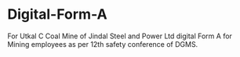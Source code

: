 # Digital-Form-A
For Utkal C Coal Mine of Jindal Steel and Power Ltd digital Form A for Mining employees as per 12th safety conference of DGMS.
<br>
<br>
<br>
<br>
<!DOCTYPE html>
<html lang="en">
<head>
    <meta charset="UTF-8">
    <meta name="viewport" content="width=device-width, initial-scale=1.0">
    <title>JSPL Contractual Workers System</title>
    <link href="https://cdn.jsdelivr.net/npm/bootstrap@5.3.0/dist/css/bootstrap.min.css" rel="stylesheet">
    <link rel="stylesheet" href="https://cdnjs.cloudflare.com/ajax/libs/font-awesome/6.4.0/css/all.min.css">
    <style>
        :root {
            --jspl-blue: #0055a4;
            --jspl-red: #c8102e;
            --jspl-accent: #ffc72c;
            --dark: #1a2e4a;
            --light: #f5f7fa;
            --success: #28a745;
            --danger: #dc3545;
        }
        
        body {
            font-family: 'Segoe UI', Tahoma, Geneva, Verdana, sans-serif;
            background-color: #f0f2f5;
            color: #333;
            height: 100vh;
            overflow: hidden;
        }
        
        .login-container {
            background: linear-gradient(135deg, var(--jspl-blue) 0%, #003a75 100%);
            min-height: 100vh;
            display: flex;
            align-items: center;
            justify-content: center;
            padding: 20px;
        }
        
        .login-card {
            background: white;
            border-radius: 12px;
            box-shadow: 0 10px 30px rgba(0, 0, 0, 0.2);
            width: 100%;
            max-width: 450px;
            overflow: hidden;
            animation: fadeIn 0.5s ease-in-out;
        }
        
        .login-header {
            background: var(--jspl-blue);
            color: white;
            padding: 25px 20px;
            text-align: center;
            position: relative;
            display: flex;
            flex-direction: column;
            align-items: center;
        }
        
        .jspl-logo {
            width: 120px;
            height: 120px;
            background: white;
            border-radius: 50%;
            display: flex;
            align-items: center;
            justify-content: center;
            margin-bottom: 15px;
            box-shadow: 0 4px 15px rgba(0, 0, 0, 0.2);
        }
        
        .jspl-logo-inner {
            width: 100px;
            height: 100px;
            border-radius: 50%;
            background: var(--jspl-red);
            display: flex;
            align-items: center;
            justify-content: center;
            color: white;
            font-weight: bold;
            font-size: 1.5rem;
            text-align: center;
            line-height: 1.2;
        }
        
        .login-header::after {
            content: "";
            position: absolute;
            bottom: -15px;
            left: 50%;
            transform: translateX(-50%);
            width: 30px;
            height: 30px;
            background: var(--jspl-blue);
            transform: rotate(45deg);
            z-index: 1;
        }
        
        .login-body {
            padding: 30px;
            position: relative;
            z-index: 2;
        }
        
        .form-control:focus {
            border-color: var(--jspl-blue);
            box-shadow: 0 0 0 0.2rem rgba(0, 85, 164, 0.25);
        }
        
        .btn-login {
            background: var(--jspl-blue);
            color: white;
            font-weight: 600;
            padding: 10px;
            transition: all 0.3s;
            border: none;
        }
        
        .btn-login:hover {
            background: #004080;
            transform: translateY(-2px);
        }
        
        /* Dashboard Styles */
        .dashboard-container {
            display: flex;
            min-height: 100vh;
        }
        
        .sidebar {
            width: 250px;
            background: var(--dark);
            color: white;
            min-height: 100vh;
            box-shadow: 3px 0 10px rgba(0, 0, 0, 0.1);
            transition: all 0.3s;
            z-index: 100;
            position: fixed;
            left: 0;
            top: 0;
            bottom: 0;
        }
        
        .sidebar-header {
            padding: 20px 15px;
            background: rgba(0, 0, 0, 0.2);
            border-bottom: 1px solid rgba(255, 255, 255, 0.1);
            display: flex;
            align-items: center;
        }
        
        .sidebar-logo {
            width: 40px;
            height: 40px;
            border-radius: 50%;
            background: white;
            display: flex;
            align-items: center;
            justify-content: center;
            margin-right: 10px;
            flex-shrink: 0;
        }
        
        .sidebar-logo-inner {
            width: 32px;
            height: 32px;
            border-radius: 50%;
            background: var(--jspl-red);
            display: flex;
            align-items: center;
            justify-content: center;
            color: white;
            font-weight: bold;
            font-size: 0.8rem;
            text-align: center;
            line-height: 1;
        }
        
        .nav-link {
            color: rgba(255, 255, 255, 0.8);
            padding: 12px 20px;
            border-left: 3px solid transparent;
            transition: all 0.2s;
            display: flex;
            align-items: center;
        }
        
        .nav-link:hover, .nav-link.active {
            background: rgba(255, 255, 255, 0.1);
            color: white;
            border-left: 3px solid var(--jspl-accent);
        }
        
        .nav-link i {
            margin-right: 10px;
            width: 20px;
            text-align: center;
            font-size: 18px;
        }
        
        .main-content {
            flex: 1;
            overflow-x: hidden;
            margin-left: 250px;
            background: var(--light);
            min-height: 100vh;
        }
        
        .topbar {
            background: white;
            box-shadow: 0 2px 10px rgba(0, 0, 0, 0.08);
            padding: 15px 25px;
            display: flex;
            justify-content: space-between;
            align-items: center;
            z-index: 99;
            position: sticky;
            top: 0;
            border-bottom: 3px solid var(--jspl-blue);
        }
        
        .breadcrumb {
            background: transparent;
            margin-bottom: 0;
            padding: 0;
            font-size: 0.9rem;
        }
        
        .breadcrumb-item a {
            color: var(--jspl-blue);
            text-decoration: none;
            font-weight: 500;
        }
        
        .user-info {
            display: flex;
            align-items: center;
        }
        
        .user-avatar {
            width: 40px;
            height: 40px;
            border-radius: 50%;
            background: linear-gradient(135deg, var(--jspl-blue) 0%, var(--jspl-red) 100%);
            display: flex;
            align-items: center;
            justify-content: center;
            margin-left: 15px;
            font-weight: bold;
            color: white;
            box-shadow: 0 2px 5px rgba(0, 0, 0, 0.1);
        }
        
        .content-area {
            padding: 25px;
            height: calc(100vh - 70px);
            overflow-y: auto;
        }
        
        .section-title {
            color: var(--jspl-blue);
            border-bottom: 2px solid var(--jspl-blue);
            padding-bottom: 10px;
            margin-bottom: 25px;
            font-weight: 600;
            position: relative;
        }
        
        .section-title::after {
            content: "";
            position: absolute;
            left: 0;
            bottom: -2px;
            width: 80px;
            height: 2px;
            background: var(--jspl-accent);
        }
        
        .card {
            border-radius: 10px;
            box-shadow: 0 4px 15px rgba(0, 0, 0, 0.05);
            border: none;
            margin-bottom: 25px;
            transition: transform 0.3s;
            border-top: 3px solid var(--jspl-blue);
        }
        
        .card:hover {
            transform: translateY(-5px);
        }
        
        .card-header {
            background: white;
            border-bottom: 1px solid #eaeaea;
            font-weight: 600;
            padding: 15px 20px;
            border-radius: 10px 10px 0 0 !important;
            color: var(--jspl-blue);
            display: flex;
            align-items: center;
        }
        
        .card-header i {
            margin-right: 10px;
            color: var(--jspl-accent);
        }
        
        .form-section {
            margin-bottom: 30px;
        }
        
        .form-label {
            font-weight: 500;
            color: #555;
            margin-bottom: 5px;
        }
        
        .btn-primary {
            background: var(--jspl-blue);
            border: none;
            padding: 10px 25px;
            font-weight: 600;
            transition: all 0.3s;
        }
        
        .btn-primary:hover {
            background: #004080;
            transform: translateY(-2px);
        }
        
        .btn-outline-primary {
            border-color: var(--jspl-blue);
            color: var(--jspl-blue);
        }
        
        .btn-outline-primary:hover {
            background: var(--jspl-blue);
            color: white;
        }
        
        .status-indicator {
            display: inline-block;
            width: 12px;
            height: 12px;
            border-radius: 50%;
            background: var(--success);
            margin-right: 5px;
            box-shadow: 0 0 8px rgba(40, 167, 69, 0.5);
            animation: pulse 1.5s infinite;
        }
        
        .mobile-toggle {
            display: none;
            background: transparent;
            border: none;
            color: white;
            font-size: 1.5rem;
        }
        
        .notification {
            position: fixed;
            top: 20px;
            right: 20px;
            padding: 15px 25px;
            border-radius: 8px;
            color: white;
            font-weight: 500;
            box-shadow: 0 5px 15px rgba(0, 0, 0, 0.15);
            z-index: 1000;
            transform: translateX(200%);
            transition: transform 0.3s ease-in-out;
        }
        
        .notification.show {
            transform: translateX(0);
        }
        
        .notification.success {
            background: var(--success);
        }
        
        .notification.error {
            background: var(--danger);
        }
        
        .form-control, .form-select {
            border-radius: 8px;
            padding: 10px 15px;
            border: 1px solid #ddd;
        }
        
        @media (max-width: 992px) {
            .sidebar {
                transform: translateX(-100%);
            }
            
            .sidebar.active {
                transform: translateX(0);
            }
            
            .mobile-toggle {
                display: block;
            }
            
            .main-content {
                margin-left: 0;
            }
        }
        
        @keyframes fadeIn {
            from { opacity: 0; transform: translateY(-20px); }
            to { opacity: 1; transform: translateY(0); }
        }
        
        @keyframes pulse {
            0% { transform: scale(0.95); box-shadow: 0 0 0 0 rgba(40, 167, 69, 0.7); }
            70% { transform: scale(1); box-shadow: 0 0 0 10px rgba(40, 167, 69, 0); }
            100% { transform: scale(0.95); box-shadow: 0 0 0 0 rgba(40, 167, 69, 0); }
        }
        
        .data-storage-info {
            background: #e8f4ff;
            border-radius: 8px;
            padding: 15px;
            margin-top: 20px;
            border-left: 4px solid var(--jspl-blue);
        }
        
        .storage-status {
            display: flex;
            align-items: center;
            margin-bottom: 10px;
        }
        
        .storage-bar {
            height: 8px;
            background: #e0e0e0;
            border-radius: 4px;
            overflow: hidden;
            margin-top: 5px;
        }
        
        .storage-fill {
            height: 100%;
            background: var(--jspl-blue);
            border-radius: 4px;
            width: 45%;
        }
        
        .storage-count {
            font-weight: 600;
            color: var(--jspl-blue);
            font-size: 1.2rem;
        }
        
        .jspl-badge {
            background: var(--jspl-red);
            color: white;
            padding: 3px 8px;
            border-radius: 4px;
            font-size: 0.8rem;
            font-weight: 600;
            margin-left: 5px;
        }
    </style>
</head>
<body>
    <!-- Login Page -->
    <div id="loginPage" class="login-container">
        <div class="login-card">
            <div class="login-header">
                <div class="jspl-logo">
                    <div class="jspl-logo-inner">
                        JSPL
                    </div>
                </div>
                <h2 class="mb-1">Contractual Workers Information System</h2>
                <h5 class="mb-0">Jindal Steel & Power (JSPL)</h5>
            </div>
            <div class="login-body">
                <form id="loginForm">
                    <div class="mb-3">
                        <label class="form-label">Area Name</label>
                        <select class="form-select">
                            <option selected disabled>Choose Area Name</option>
                            <option>Angul</option>
                            <option>Barbil</option>
                            <option>Raigarh</option>
                        </select>
                    </div>
                    <div class="mb-3">
                        <label class="form-label">Mine Name</label>
                        <select class="form-select">
                            <option selected disabled>Choose Mine Name</option>
                            <option>Utkal C Coal Mine</option>
                            <option>Utkal B1 Mine</option>
                            <option>Utkal B2 Mine</option>
                            <option>Tensa Mine</option>
                            <option>Kesia Mine</option>
                        </select>
                    </div>
                    <div class="mb-3">
                        <label class="form-label">Username</label>
                        <input type="text" class="form-control" value="admin" id="username">
                    </div>
                    <div class="mb-4">
                        <label class="form-label">Password</label>
                        <input type="password" class="form-control" placeholder="●●●●●●●●" value="admin123" id="password">
                    </div>
                    <div class="mb-3 form-check">
                        <input type="checkbox" class="form-check-input" id="rememberMe">
                        <label class="form-check-label" for="rememberMe">Remember Me</label>
                    </div>
                    <div class="d-grid mb-3">
                        <button type="button" id="loginBtn" class="btn btn-login btn-lg">Login</button>
                    </div>
                    <div class="d-flex justify-content-between">
                        <a href="#" class="text-decoration-none">Forget Password?</a>
                        <a href="#" class="text-decoration-none">Admin Login</a>
                    </div>
                </form>
            </div>
        </div>
    </div>

    <!-- Dashboard (Initially Hidden) -->
    <div id="dashboardPage" class="d-none">
        <div class="dashboard-container">
            <div class="sidebar">
                <div class="sidebar-header">
                    <button class="mobile-toggle">
                        <i class="fas fa-bars"></i>
                    </button>
                    <div class="sidebar-logo">
                        <div class="sidebar-logo-inner">
                            JSPL
                        </div>
                    </div>
                    <div class="ms-2">
                        <h5 class="mb-0">Jindal Steel & Power</h5>
                        <small class="opacity-75">Contractual Workers System</small>
                    </div>
                </div>
                <div class="nav flex-column">
                    <a class="nav-link active">
                        <i class="fas fa-tachometer-alt"></i> Dashboard
                    </a>
                    <a class="nav-link">
                        <i class="fas fa-users"></i> Manage Employee
                    </a>
                    <a class="nav-link">
                        <i class="fas fa-user-plus"></i> Add Employee Details
                    </a>
                    <a class="nav-link">
                        <i class="fas fa-list"></i> View all Employee
                    </a>
                    <a class="nav-link">
                        <i class="fas fa-file-upload"></i> Upload Bulk Data
                    </a>
                    <a class="nav-link">
                        <i class="fas fa-id-card"></i> Deep And Establish ID
                    </a>
                    <a class="nav-link">
                        <i class="fas fa-file"></i> Manage Document
                    </a>
                    <a class="nav-link">
                        <i class="fas fa-images"></i> Manage Gallery
                    </a>
                    <a class="nav-link">
                        <i class="fas fa-book"></i> Manage Exam
                    </a>
                    <a class="nav-link">
                        <i class="fas fa-chart-bar"></i> Manage Report
                    </a>
                </div>
            </div>
            
            <div class="main-content">
                <div class="topbar">
                    <div>
                        <nav aria-label="breadcrumb">
                            <ol class="breadcrumb">
                                <li class="breadcrumb-item"><a href="#">Mine Dashboard</a></li>
                                <li class="breadcrumb-item active">Add Employee Details</li>
                                <li class="breadcrumb-item">/ Manage Master / Add Employee Details</li>
                            </ol>
                        </nav>
                    </div>
                    <div class="user-info">
                        <div>
                            <span class="status-indicator"></span>
                            <span>Online</span>
                        </div>
                        <div class="user-avatar">JS</div>
                    </div>
                </div>
                
                <div class="content-area">
                    <h3 class="section-title">Employee Details <span class="jspl-badge">JSPL</span></h3>
                    
                    <form id="employeeForm">
                        <div class="card">
                            <div class="card-header">
                                <i class="fas fa-user"></i> Personal Information
                            </div>
                            <div class="card-body">
                                <div class="row">
                                    <div class="col-md-6">
                                        <div class="mb-3">
                                            <label class="form-label">Form A Number</label>
                                            <input type="text" class="form-control" name="formA_number" required>
                                        </div>
                                        <div class="mb-3">
                                            <label class="form-label">SL NO</label>
                                            <input type="text" class="form-control" name="sl_no" required>
                                        </div>
                                        <div class="mb-3">
                                            <label class="form-label">Gender</label>
                                            <select class="form-select" name="gender" required>
                                                <option selected disabled>Choose Gender</option>
                                                <option>Male</option>
                                                <option>Female</option>
                                                <option>Other</option>
                                            </select>
                                        </div>
                                        <div class="mb-3">
                                            <label class="form-label">Date of Joining</label>
                                            <input type="date" class="form-control" name="date_of_joining" required>
                                        </div>
                                        <div class="mb-3">
                                            <label class="form-label">Employment Type</label>
                                            <input type="text" class="form-control" name="employment_type" required>
                                        </div>
                                        <div class="mb-3">
                                            <label class="form-label">ESIC IP</label>
                                            <input type="text" class="form-control" name="esic_ip" required>
                                        </div>
                                        <div class="mb-3">
                                            <label class="form-label">Bank Name</label>
                                            <input type="text" class="form-control" name="bank_name" required>
                                        </div>
                                        <div class="mb-3">
                                            <label class="form-label">Permanent Address</label>
                                            <textarea class="form-control" rows="2" name="permanent_address" required></textarea>
                                        </div>
                                        <div class="mb-3">
                                            <label class="form-label">Token Number</label>
                                            <input type="text" class="form-control" name="token_number" required>
                                        </div>
                                    </div>
                                    <div class="col-md-6">
                                        <div class="mb-3">
                                            <label class="form-label">Name of the Establishment</label>
                                            <select class="form-select" name="establishment_name" required>
                                                <option selected disabled>Choose Establishment</option>
                                                <option>Utkal C Coal Mine</option>
                                                <option>Utkal B1 Mine</option>
                                                <option>Utkal B2 Mine</option>
                                                <option>Tensa Mine</option>
                                                <option>Kesia Mine</option>
                                            </select>
                                        </div>
                                        <div class="mb-3">
                                            <label class="form-label">Employee Register</label>
                                            <input type="text" class="form-control" name="employee_register" required>
                                        </div>
                                        <div class="mb-3">
                                            <label class="form-label">Father / Spouse Name</label>
                                            <input type="text" class="form-control" name="father_spouse_name" required>
                                        </div>
                                        <div class="mb-3">
                                            <label class="form-label">Education</label>
                                            <input type="text" class="form-control" name="education" required>
                                        </div>
                                        <div class="mb-3">
                                            <label class="form-label">Mobile</label>
                                            <input type="tel" class="form-control" name="mobile" required>
                                        </div>
                                        <div class="mb-3">
                                            <label class="form-label">LWF</label>
                                            <input type="text" class="form-control" name="lwf" required>
                                        </div>
                                        <div class="mb-3">
                                            <label class="form-label">Bank Account No</label>
                                            <input type="text" class="form-control" name="bank_account_no" required>
                                        </div>
                                        <div class="mb-3">
                                            <label class="form-label">Date of Exit</label>
                                            <input type="date" class="form-control" name="date_of_exit">
                                        </div>
                                        <div class="mb-3">
                                            <label class="form-label">Date of First Appointment</label>
                                            <input type="date" class="form-control" name="date_of_first_appointment" required>
                                        </div>
                                        <div class="mb-3">
                                            <label class="form-label">YT Certificate Date</label>
                                            <input type="date" class="form-control" name="yt_certificate_date" required>
                                        </div>
                                    </div>
                                </div>
                            </div>
                        </div>
                        
                        <h3 class="section-title mt-5">Project Details <span class="jspl-badge">JSPL</span></h3>
                        
                        <div class="card">
                            <div class="card-header">
                                <i class="fas fa-project-diagram"></i> Project Information
                            </div>
                            <div class="card-body">
                                <div class="row">
                                    <div class="col-md-6">
                                        <div class="mb-3">
                                            <label class="form-label">First Name</label>
                                            <input type="text" class="form-control" name="first_name" required>
                                        </div>
                                        <div class="mb-3">
                                            <label class="form-label">Nationality</label>
                                            <input type="text" class="form-control" name="nationality" value="Indian" required>
                                        </div>
                                        <div class="mb-3">
                                            <label class="form-label">Designation</label>
                                            <select class="form-select" name="designation" required>
                                                <option selected disabled>Choose Designation</option>
                                                <option>Mine Supervisor</option>
                                                <option>Heavy Equipment Operator</option>
                                                <option>Blasting Technician</option>
                                                <option>Safety Officer</option>
                                                <option>Geologist</option>
                                                <option>Maintenance Engineer</option>
                                            </select>
                                        </div>
                                        <div class="mb-3">
                                            <label class="form-label">UAN</label>
                                            <input type="text" class="form-control" name="uan" required>
                                        </div>
                                        <div class="mb-3">
                                            <label class="form-label">Aadhar Number</label>
                                            <input type="text" class="form-control" name="aadhar_number" required>
                                        </div>
                                        <div class="mb-3">
                                            <label class="form-label">Service Book</label>
                                            <input type="text" class="form-control" name="service_book" required>
                                        </div>
                                        <div class="mb-3">
                                            <label class="form-label">Reason of Exit</label>
                                            <input type="text" class="form-control" name="reason_of_exit">
                                        </div>
                                        <div class="mb-3">
                                            <label class="form-label">IMZ/PME DATE</label>
                                            <input type="date" class="form-control" name="imz_pme_date" required>
                                        </div>
                                        <div class="mb-3">
                                            <label class="form-label">Nominee Name</label>
                                            <input type="text" class="form-control" name="nominee_name" required>
                                        </div>
                                        <div class="mb-3">
                                            <label class="form-label">Blood Group</label>
                                            <input type="text" class="form-control" name="blood_group" required>
                                        </div>
                                    </div>
                                    <div class="col-md-6">
                                        <div class="mb-3">
                                            <label class="form-label">Last Name</label>
                                            <input type="text" class="form-control" name="last_name" required>
                                        </div>
                                        <div class="mb-3">
                                            <label class="form-label">Date of Birth</label>
                                            <input type="date" class="form-control" name="date_of_birth" required>
                                        </div>
                                        <div class="mb-3">
                                            <label class="form-label">Category Address</label>
                                            <input type="text" class="form-control" name="category_address" required>
                                        </div>
                                        <div class="mb-3">
                                            <label class="form-label">PAN Number</label>
                                            <input type="text" class="form-control" name="pan_number" required>
                                        </div>
                                        <div class="mb-3">
                                            <label class="form-label">IFSC Code</label>
                                            <input type="text" class="form-control" name="ifsc_code" required>
                                        </div>
                                        <div class="mb-3">
                                            <label class="form-label">Present Address</label>
                                            <textarea class="form-control" rows="2" name="present_address" required></textarea>
                                        </div>
                                        <div class="mb-3">
                                            <label class="form-label">Identification Mark</label>
                                            <input type="text" class="form-control" name="identification_mark" required>
                                        </div>
                                        <div class="mb-3">
                                            <label class="form-label">Place of Employment</label>
                                            <select class="form-select" name="place_of_employment" required>
                                                <option selected disabled>Choose Mine</option>
                                                <option>Utkal C Coal Mine</option>
                                                <option>Utkal B1 Mine</option>
                                                <option>Utkal B2 Mine</option>
                                                <option>Tensa Mine</option>
                                                <option>Kesia Mine</option>
                                            </select>
                                        </div>
                                        <div class="mb-3">
                                            <label class="form-label">Nominee Address</label>
                                            <textarea class="form-control" rows="2" name="nominee_address" required></textarea>
                                        </div>
                                        <div class="mb-3">
                                            <label class="form-label">NIT NUMBER</label>
                                            <input type="text" class="form-control" name="nit_number" required>
                                        </div>
                                    </div>
                                </div>
                            </div>
                        </div>
                        
                        <h3 class="section-title mt-5">Department Details <span class="jspl-badge">JSPL</span></h3>
                        
                        <div class="card">
                            <div class="card-header">
                                <i class="fas fa-building"></i> Department Information
                            </div>
                            <div class="card-body">
                                <div class="alert alert-info">
                                    <i class="fas fa-info-circle me-2"></i> Department details will be automatically populated based on project assignment.
                                </div>
                                <div class="text-center">
                                    <button type="submit" class="btn btn-primary me-2">
                                        <i class="fas fa-save me-1"></i> Save Employee Details
                                    </button>
                                    <button type="reset" class="btn btn-outline-primary">
                                        <i class="fas fa-times me-1"></i> Reset Form
                                    </button>
                                </div>
                            </div>
                        </div>
                    </form>
                    
                    <div class="data-storage-info">
                        <h5><i class="fas fa-database me-2"></i> Employee Data Storage</h5>
                        <div class="storage-status">
                            <span>Current Employees: </span>
                            <span class="storage-count ms-2" id="employeeCount">0</span>
                        </div>
                        <div>Local Storage Status:</div>
                        <div class="storage-bar">
                            <div class="storage-fill" id="storageFill"></div>
                        </div>
                        <div class="mt-2">
                            <button class="btn btn-sm btn-outline-primary me-2" id="viewEmployeesBtn">
                                <i class="fas fa-eye me-1"></i> View All Employees
                            </button>
                            <button class="btn btn-sm btn-outline-danger" id="clearStorageBtn">
                                <i class="fas fa-trash-alt me-1"></i> Clear Storage
                            </button>
                        </div>
                    </div>
                </div>
            </div>
        </div>
    </div>
    
    <!-- Notification -->
    <div class="notification" id="notification"></div>

    <script src="https://cdn.jsdelivr.net/npm/bootstrap@5.3.0/dist/js/bootstrap.bundle.min.js"></script>
    <script>
        // Employee Data Management using localStorage
        const EMPLOYEE_STORAGE_KEY = 'jspl_employees';
        
        // Initialize sample data if empty
        function initializeEmployeeData() {
            if (!localStorage.getItem(EMPLOYEE_STORAGE_KEY)) {
                const sampleData = [
                    {
                        id: Date.now(),
                        formA_number: 'JSPL-2023-001',
                        establishment_name: 'Utkal C Coal Mine',
                        sl_no: '001',
                        employee_register: 'EMP-001',
                        gender: 'Male',
                        father_spouse_name: 'Rajesh Sharma',
                        education: 'B.Tech Mining',
                        date_of_joining: '2023-01-15',
                        employment_type: 'Permanent',
                        mobile: '9876543210',
                        lwf: 'LWF-001',
                        esic_ip: 'ESIC-001',
                        bank_account_no: '123456789012',
                        bank_name: 'State Bank of India',
                        date_of_exit: '',
                        permanent_address: '123 Main St, Barbil, Odisha',
                        date_of_first_appointment: '2023-01-15',
                        token_number: 'TKN-001',
                        yt_certificate_date: '2023-01-20',
                        first_name: 'Amit',
                        last_name: 'Sharma',
                        nationality: 'Indian',
                        date_of_birth: '1990-05-10',
                        designation: 'Mine Supervisor',
                        category_address: 'Category A',
                        uan: 'UAN001',
                        pan_number: 'ABCDE1234F',
                        aadhar_number: '123412341234',
                        ifsc_code: 'SBIN0001234',
                        service_book: 'SB-001',
                        present_address: 'Staff Quarter, Utkal C Coal Mine',
                        reason_of_exit: '',
                        identification_mark: 'Mole on left cheek',
                        imz_pme_date: '2023-02-01',
                        place_of_employment: 'Utkal C Coal Mine',
                        nominee_name: 'Rajesh Sharma',
                        nominee_address: '123 Main St, Barbil, Odisha',
                        blood_group: 'B+',
                        nit_number: 'NIT-001'
                    }
                ];
                localStorage.setItem(EMPLOYEE_STORAGE_KEY, JSON.stringify(sampleData));
            }
            updateStorageUI();
        }
        
        // Get all employees
        function getAllEmployees() {
            const employees = localStorage.getItem(EMPLOYEE_STORAGE_KEY);
            return employees ? JSON.parse(employees) : [];
        }
        
        // Save new employee
        function saveEmployee(employeeData) {
            const employees = getAllEmployees();
            employeeData.id = Date.now(); // Unique ID
            employees.push(employeeData);
            localStorage.setItem(EMPLOYEE_STORAGE_KEY, JSON.stringify(employees));
            return employeeData.id;
        }
        
        // Clear all employee data
        function clearEmployeeData() {
            localStorage.removeItem(EMPLOYEE_STORAGE_KEY);
        }
        
        // Update storage UI information
        function updateStorageUI() {
            const employees = getAllEmployees();
            document.getElementById('employeeCount').textContent = employees.length;
            
            // Calculate storage usage (for demonstration)
            const storagePercent = Math.min(45, employees.length * 5);
            document.getElementById('storageFill').style.width = `${storagePercent}%`;
        }
        
        // Show notification
        function showNotification(message, type = 'success') {
            const notification = document.getElementById('notification');
            notification.textContent = message;
            notification.className = `notification ${type} show`;
            
            setTimeout(() => {
                notification.classList.remove('show');
            }, 3000);
        }
        
        // Login functionality
        document.getElementById('loginBtn').addEventListener('click', function() {
            const username = document.getElementById('username').value;
            const password = document.getElementById('password').value;
            
            if (username === 'admin' && password === 'admin123') {
                document.getElementById('loginPage').classList.add('d-none');
                document.getElementById('dashboardPage').classList.remove('d-none');
                initializeEmployeeData();
            } else {
                showNotification('Invalid username or password', 'error');
            }
        });
        
        // Mobile sidebar toggle
        document.querySelector('.mobile-toggle').addEventListener('click', function() {
            document.querySelector('.sidebar').classList.toggle('active');
        });
        
        // Navigation link activation
        const navLinks = document.querySelectorAll('.nav-link');
        navLinks.forEach(link => {
            link.addEventListener('click', function() {
                navLinks.forEach(l => l.classList.remove('active'));
                this.classList.add('active');
            });
        });
        
        // Handle form submission
        document.getElementById('employeeForm').addEventListener('submit', function(e) {
            e.preventDefault();
            
            // Collect form data
            const formData = new FormData(this);
            const employeeData = {};
            
            for (const [key, value] of formData.entries()) {
                employeeData[key] = value;
            }
            
            // Save employee
            saveEmployee(employeeData);
            showNotification('Employee details saved successfully!');
            updateStorageUI();
            
            // Reset form
            this.reset();
            
            // Set today's date for some fields
            const today = new Date().toISOString().split('T')[0];
            document.querySelector('input[name="date_of_joining"]').value = today;
            document.querySelector('input[name="imz_pme_date"]').value = today;
            document.querySelector('input[name="yt_certificate_date"]').value = today;
        });
        
        // View employees button
        document.getElementById('viewEmployeesBtn').addEventListener('click', function() {
            const employees = getAllEmployees();
            if (employees.length > 0) {
                alert(`${employees.length} employees found in storage.`);
            } else {
                alert('No employees found in storage.');
            }
        });
        
        // Clear storage button
        document.getElementById('clearStorageBtn').addEventListener('click', function() {
            if (confirm('Are you sure you want to clear all employee data?')) {
                clearEmployeeData();
                showNotification('All employee data has been cleared', 'error');
                updateStorageUI();
            }
        });
        
        // Initialize form with today's date
        window.addEventListener('DOMContentLoaded', function() {
            const today = new Date().toISOString().split('T')[0];
            document.querySelector('input[name="date_of_joining"]').value = today;
            document.querySelector('input[name="imz_pme_date"]').value = today;
            document.querySelector('input[name="yt_certificate_date"]').value = today;
            document.querySelector('input[name="date_of_first_appointment"]').value = today;
        });
    </script>
</body>
</html>
